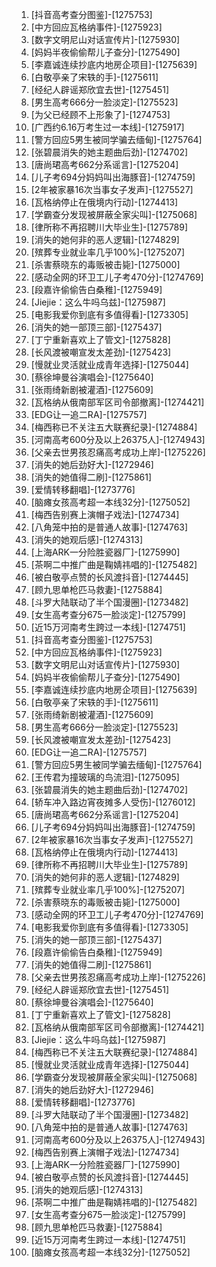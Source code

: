 
1. [抖音高考查分图鉴]-[1275753]
1. [中方回应瓦格纳事件]-[1275923]
1. [数字文明尼山对话宣传片]-[1275930]
1. [妈妈半夜偷偷帮儿子查分]-[1275490]
1. [李嘉诚连续抄底内地房企项目]-[1275639]
1. [白敬亭亲了宋轶的手]-[1275611]
1. [经纪人辟谣郑欣宜去世]-[1275451]
1. [男生高考666分一脸淡定]-[1275523]
1. [为父已经顾不上形象了]-[1274753]
1. [广西约6.16万考生过一本线]-[1275917]
1. [警方回应5男生被同学骗去缅甸]-[1275764]
1. [张碧晨消失的她主题曲后劲]-[1274702]
1. [唐尚珺高考662分系谣言]-[1275204]
1. [儿子考694分妈妈叫出海豚音]-[1274759]
1. [2年被家暴16次当事女子发声]-[1275527]
1. [瓦格纳停止在俄境内行动]-[1274413]
1. [学霸查分发现被屏蔽全家尖叫]-[1275068]
1. [律所称不再招聘川大毕业生]-[1275789]
1. [消失的她何非的恶人逻辑]-[1274829]
1. [殡葬专业就业率几乎100%]-[1275207]
1. [杀害蔡晓东的毒贩被击毙]-[1275000]
1. [感动全网的环卫工儿子考470分]-[1274769]
1. [段嘉许偷偷告白桑稚]-[1275949]
1. [Jiejie：这么牛吗乌兹]-[1275987]
1. [电影我爱你到底有多值得看]-[1273305]
1. [消失的她一部顶三部]-[1275437]
1. [丁宁重新喜欢上了管文]-[1275828]
1. [长风渡被嘲宣发太差劲]-[1275423]
1. [慢就业灵活就业成青年选择]-[1275044]
1. [蔡徐坤曼谷演唱会]-[1275640]
1. [张雨绮新剧被灌酒]-[1275609]
1. [瓦格纳从俄南部军区司令部撤离]-[1274421]
1. [EDG让一追二RA]-[1275757]
1. [梅西称已不关注五大联赛纪录]-[1274884]
1. [河南高考600分及以上26375人]-[1274943]
1. [父亲去世男孩忍痛高考成功上岸]-[1275226]
1. [消失的她后劲好大]-[1272946]
1. [消失的她值得二刷]-[1275861]
1. [爱情转移翻唱]-[1273776]
1. [脑瘫女孩高考超一本线32分]-[1275052]
1. [梅西告别赛上演帽子戏法]-[1274734]
1. [八角笼中拍的是普通人故事]-[1274763]
1. [消失的她观后感]-[1274313]
1. [上海ARK一分险胜瓷器厂]-[1275990]
1. [茶啊二中推广曲是鞠婧祎唱的]-[1275482]
1. [被白敬亭点赞的长风渡抖音]-[1274445]
1. [顾九思单枪匹马救妻]-[1275884]
1. [斗罗大陆联动了半个国漫圈]-[1273482]
1. [女生高考查分675一脸淡定]-[1275799]
1. [近15万河南考生跨过一本线]-[1274751]
1. [抖音高考查分图鉴]-[1275753]
1. [中方回应瓦格纳事件]-[1275923]
1. [数字文明尼山对话宣传片]-[1275930]
1. [妈妈半夜偷偷帮儿子查分]-[1275490]
1. [李嘉诚连续抄底内地房企项目]-[1275639]
1. [白敬亭亲了宋轶的手]-[1275611]
1. [张雨绮新剧被灌酒]-[1275609]
1. [男生高考666分一脸淡定]-[1275523]
1. [长风渡被嘲宣发太差劲]-[1275423]
1. [EDG让一追二RA]-[1275757]
1. [警方回应5男生被同学骗去缅甸]-[1275764]
1. [王传君为撞玻璃的鸟流泪]-[1275095]
1. [张碧晨消失的她主题曲后劲]-[1274702]
1. [轿车冲入路边宵夜摊多人受伤]-[1276012]
1. [唐尚珺高考662分系谣言]-[1275204]
1. [儿子考694分妈妈叫出海豚音]-[1274759]
1. [2年被家暴16次当事女子发声]-[1275527]
1. [瓦格纳停止在俄境内行动]-[1274413]
1. [律所称不再招聘川大毕业生]-[1275789]
1. [消失的她何非的恶人逻辑]-[1274829]
1. [殡葬专业就业率几乎100%]-[1275207]
1. [杀害蔡晓东的毒贩被击毙]-[1275000]
1. [感动全网的环卫工儿子考470分]-[1274769]
1. [电影我爱你到底有多值得看]-[1273305]
1. [消失的她一部顶三部]-[1275437]
1. [段嘉许偷偷告白桑稚]-[1275949]
1. [消失的她值得二刷]-[1275861]
1. [父亲去世男孩忍痛高考成功上岸]-[1275226]
1. [经纪人辟谣郑欣宜去世]-[1275451]
1. [蔡徐坤曼谷演唱会]-[1275640]
1. [丁宁重新喜欢上了管文]-[1275828]
1. [瓦格纳从俄南部军区司令部撤离]-[1274421]
1. [Jiejie：这么牛吗乌兹]-[1275987]
1. [梅西称已不关注五大联赛纪录]-[1274884]
1. [慢就业灵活就业成青年选择]-[1275044]
1. [学霸查分发现被屏蔽全家尖叫]-[1275068]
1. [消失的她后劲好大]-[1272946]
1. [爱情转移翻唱]-[1273776]
1. [斗罗大陆联动了半个国漫圈]-[1273482]
1. [八角笼中拍的是普通人故事]-[1274763]
1. [河南高考600分及以上26375人]-[1274943]
1. [梅西告别赛上演帽子戏法]-[1274734]
1. [上海ARK一分险胜瓷器厂]-[1275990]
1. [被白敬亭点赞的长风渡抖音]-[1274445]
1. [消失的她观后感]-[1274313]
1. [茶啊二中推广曲是鞠婧祎唱的]-[1275482]
1. [女生高考查分675一脸淡定]-[1275799]
1. [顾九思单枪匹马救妻]-[1275884]
1. [近15万河南考生跨过一本线]-[1274751]
1. [脑瘫女孩高考超一本线32分]-[1275052]